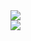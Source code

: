 <picture>
  <source
    srcset="https://github-readme-stats.vercel.app/api?username=kajov&show_icons=true&theme=dar&rank_icon=github"
    media="(prefers-color-scheme: dark)"/>
  <source
    srcset="https://github-readme-stats.vercel.app/api?username=kajov&show_icons=truee&theme=dar&rank_icon=github"
    media="(prefers-color-scheme: light), (prefers-color-scheme: no-preference)"/>
  <img src="https://github-readme-stats.vercel.app/api?username=kajov&show_icons=true&theme=dar&rank_icon=github"/>
</picture>
<br>
<picture>
  <source
    srcset="https://github-readme-stats.vercel.app/api/wakatime?username=kajov&theme=dark&layout=compact"
    media="(prefers-color-scheme: dark)"/>
  <source
    srcset="https://github-readme-stats.vercel.app/api/wakatime?username=kajov&theme=dark&layout=compact"
    media="(prefers-color-scheme: light), (prefers-color-scheme: no-preference)"/>
  <img src="https://github-readme-stats.vercel.app/api/wakatime?username=kajov&theme=dark&layout=compact"/>
</picture>
